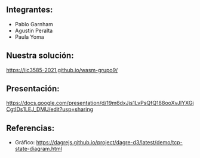 ## Integrantes:
* Pablo Garnham
* Agustin Peralta
* Paula Yoma

## Nuestra solución:
https://iic3585-2021.github.io/wasm-grupo9/

## Presentación:
https://docs.google.com/presentation/d/19m6dxJjs1LvPsQfQ188ooXvJIYXGjCgtIDs1LEJ_DMU/edit?usp=sharing

## Referencias:
* Gráfico: https://dagrejs.github.io/project/dagre-d3/latest/demo/tcp-state-diagram.html

